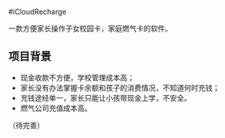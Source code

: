 #iCloudRecharge

一款方便家长操作子女校园卡，家庭燃气卡的软件。

## 项目背景
* 现金收款不方便，学校管理成本高；
* 家长没有办法掌握卡余额和孩子的消费情况，不知道何时充钱；
* 充钱途经单一，家长只能让小孩带现金上学，不安全。
* 燃气公司充值成本高。

（待完善）
